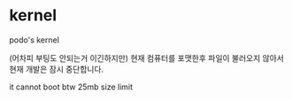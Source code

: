 # kernel
podo's kernel

(어차피 부팅도 안되는거 이긴하지만) 현재 컴퓨터를 포맷한후 파일이 불러오지 않아서 현재 개발은 잠시 중단합니다.

it cannot boot btw 25mb size limit
